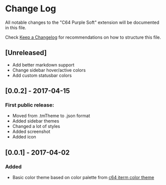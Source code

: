 # Change Log
All notable changes to the "C64 Purple Soft" extension will be documented in this file.

Check [Keep a Changelog](http://keepachangelog.com/) for recommendations on how to structure this file.

## [Unreleased]
- Add better markdown support
- Change sidebar hover/active colors
- Add custom statusbar colors

## [0.0.2] - 2017-04-15
### First public release:
- Moved from .tmTheme to .json format
- Added sidebar themes
- Changed a lot of styles
- Added screenshot
- Added icon

## [0.0.1] - 2017-04-02
### Added
- Basic color theme based on color palette from [c64 iterm color theme](https://github.com/mbadolato/iTerm2-Color-Schemes/blob/master/schemes/C64.itermcolors)
